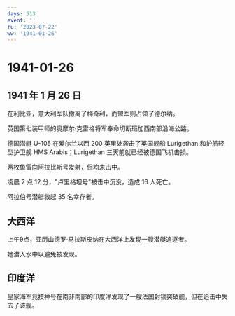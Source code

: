 ```yaml
---
days: 513
event: ''
ru: '2023-07-22'
ww: '1941-01-26'
---
```


# 1941-01-26

## 1941 年 1 月 26 日

在利比亚，意大利军队撤离了梅奇利，而盟军则占领了德尔纳。

英国第七装甲师的奥摩尔·克雷格将军奉命切断班加西南部沿海公路。

德国潜艇 U-105 在爱尔兰以西 200 英里处袭击了英国舰船 Lurigethan
和护航轻型护卫舰 HMS Arabis；Lurigethan 三天前就已经被德国飞机击损。

两枚鱼雷向阿拉比斯号发射，但均未击中。

凌晨 2 点 12 分，"卢里格坦号"被击中沉没，造成 16 人死亡。

阿拉伯号潜艇救起 35 名幸存者。

## 大西洋

上午9点，亚历山德罗·马拉斯皮纳在大西洋上发现一艘潜艇追逐者。

她潜入水中以避免被发现。

## 印度洋

皇家海军竞技神号在南非南部的印度洋发现了一艘法国封锁突破舰，但在追击中失去了该舰。